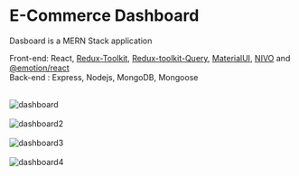 <h1>E-Commerce Dashboard</h1>

Dasboard is a MERN Stack application<br>

Front-end: React, <a href="https://redux-toolkit.js.org/">Redux-Toolkit</a>, <a href="https://redux-toolkit.js.org/rtk-query/overview">Redux-toolkit-Query</a>, <a href="https://mui.com">MaterialUI</a>, <a href="https://nivo.rocks">NIVO</a> and <a href="https://emotion.sh/docs/@emotion/react">@emotion/react</a><br>
Back-end : Express, Nodejs, MongoDB, Mongoose<br><br>

![dashboard](https://user-images.githubusercontent.com/38325801/229120603-6368d2af-56fa-4c54-af0d-44a74adee4da.png)<br><br>
![dashboard2](https://user-images.githubusercontent.com/38325801/231447232-73321566-3781-435d-9b82-f1f348c7d8d0.png)<br><br>
![dashboard3](https://user-images.githubusercontent.com/38325801/231447245-69eac664-875c-4f2f-9966-78c60f08554b.png)<br><br>
![dashboard4](https://user-images.githubusercontent.com/38325801/231447249-4908f33b-dd4b-4302-9622-99bd328e8836.png)<br><br>

